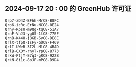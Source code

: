 ## 2024-09-17 20 : 00 的 GreenHub 许可证
```
Qrp7-zD4Z-BFhh-MrC8-B8FC
Qro6-icRc-ErNu-NCC8-0E24
Qrny-RpsU-m9Qg-tqC8-51A7
QrnF-VnJ3-yg0S-1tC8-77EF
QrnB-K448-jBGB-SyC8-DE8E
QrlX-tfpQ-IsFy-GUC8-F469
QrlI-UWeB-3I2L-MlC8-4BAD
QrlB-CXOY-rnyT-rpC8-8773
QrkW-PtjY-E7qI-gRC8-922B
QrkN-8i1c-8oJF-mPC8-D9D4
```
